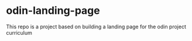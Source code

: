# odin-landing-page
This repo is a project based on building a landing page for the odin project curriculum
